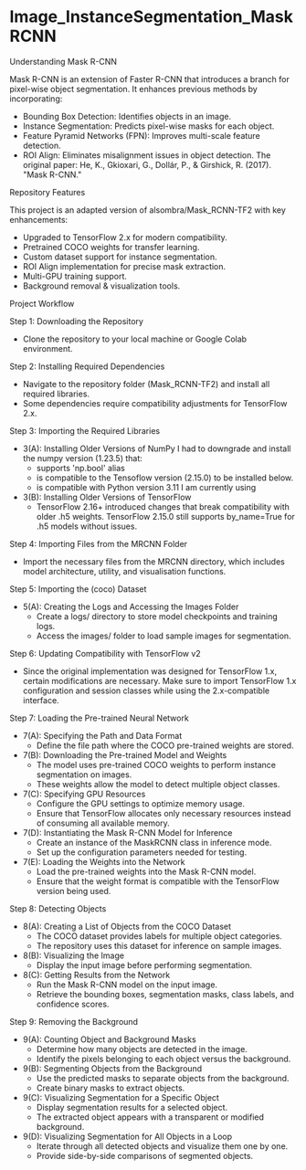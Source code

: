 # Image_InstanceSegmentation_MaskRCNN

Understanding Mask R-CNN

Mask R-CNN is an extension of Faster R-CNN that introduces a branch for pixel-wise object segmentation. It enhances previous methods by incorporating:

- Bounding Box Detection: Identifies objects in an image.
- Instance Segmentation: Predicts pixel-wise masks for each object.
- Feature Pyramid Networks (FPN): Improves multi-scale feature detection.
- ROI Align: Eliminates misalignment issues in object detection.
The original paper:
He, K., Gkioxari, G., Dollár, P., & Girshick, R. (2017). "Mask R-CNN."


Repository Features

This project is an adapted version of alsombra/Mask_RCNN-TF2 with key enhancements:

- Upgraded to TensorFlow 2.x for modern compatibility.
- Pretrained COCO weights for transfer learning.
- Custom dataset support for instance segmentation.
- ROI Align implementation for precise mask extraction.
- Multi-GPU training support.
- Background removal & visualization tools.


Project Workflow

Step 1: Downloading the Repository
- Clone the repository to your local machine or Google Colab environment.

Step 2: Installing Required Dependencies
- Navigate to the repository folder (Mask_RCNN-TF2) and install all required libraries.
- Some dependencies require compatibility adjustments for TensorFlow 2.x.

 
Step 3: Importing the Required Libraries
  - 3(A): Installing Older Versions of NumPy
    I had to downgrade and install the numpy version (1.23.5) that:
      - supports 'np.bool' alias
      - is compatible to the Tensoflow version (2.15.0) to be installed below.
      - is compatible with Python version 3.11 I am currently using
  - 3(B): Installing Older Versions of TensorFlow
    - TensorFlow 2.16+ introduced changes that break compatibility with older .h5 weights. TensorFlow 2.15.0 still supports by_name=True for .h5 models without issues.
   
Step 4: Importing Files from the MRCNN Folder
- Import the necessary files from the MRCNN directory, which includes model architecture, utility, and visualisation functions.

Step 5: Importing the (coco) Dataset
  - 5(A): Creating the Logs and Accessing the Images Folder
    - Create a logs/ directory to store model checkpoints and training logs.
    - Access the images/ folder to load sample images for segmentation.
   
Step 6: Updating Compatibility with TensorFlow v2
- Since the original implementation was designed for TensorFlow 1.x, certain modifications are necessary. Make sure to import TensorFlow 1.x configuration and session classes while using the 2.x-compatible interface.

Step 7: Loading the Pre-trained Neural Network
  - 7(A): Specifying the Path and Data Format
    - Define the file path where the COCO pre-trained weights are stored.
  - 7(B): Downloading the Pre-trained Model and Weights
    - The model uses pre-trained COCO weights to perform instance segmentation on images.
    - These weights allow the model to detect multiple object classes.
  - 7(C): Specifying GPU Resources
    - Configure the GPU settings to optimize memory usage.
    - Ensure that TensorFlow allocates only necessary resources instead of consuming all available memory.
  - 7(D): Instantiating the Mask R-CNN Model for Inference
    - Create an instance of the MaskRCNN class in inference mode.
    - Set up the configuration parameters needed for testing.
  - 7(E): Loading the Weights into the Network
    - Load the pre-trained weights into the Mask R-CNN model.
    - Ensure that the weight format is compatible with the TensorFlow version being used.
   
Step 8: Detecting Objects
  - 8(A): Creating a List of Objects from the COCO Dataset
    - The COCO dataset provides labels for multiple object categories.
    - The repository uses this dataset for inference on sample images.
  - 8(B): Visualizing the Image
    - Display the input image before performing segmentation.
  - 8(C): Getting Results from the Network
    - Run the Mask R-CNN model on the input image.
    - Retrieve the bounding boxes, segmentation masks, class labels, and confidence scores.

Step 9: Removing the Background
  - 9(A): Counting Object and Background Masks
    - Determine how many objects are detected in the image.
    - Identify the pixels belonging to each object versus the background.
  - 9(B): Segmenting Objects from the Background
    - Use the predicted masks to separate objects from the background.
    - Create binary masks to extract objects.
  - 9(C): Visualizing Segmentation for a Specific Object
    - Display segmentation results for a selected object.
    - The extracted object appears with a transparent or modified background.
 -  9(D): Visualizing Segmentation for All Objects in a Loop
    - Iterate through all detected objects and visualize them one by one.
    - Provide side-by-side comparisons of segmented objects.
